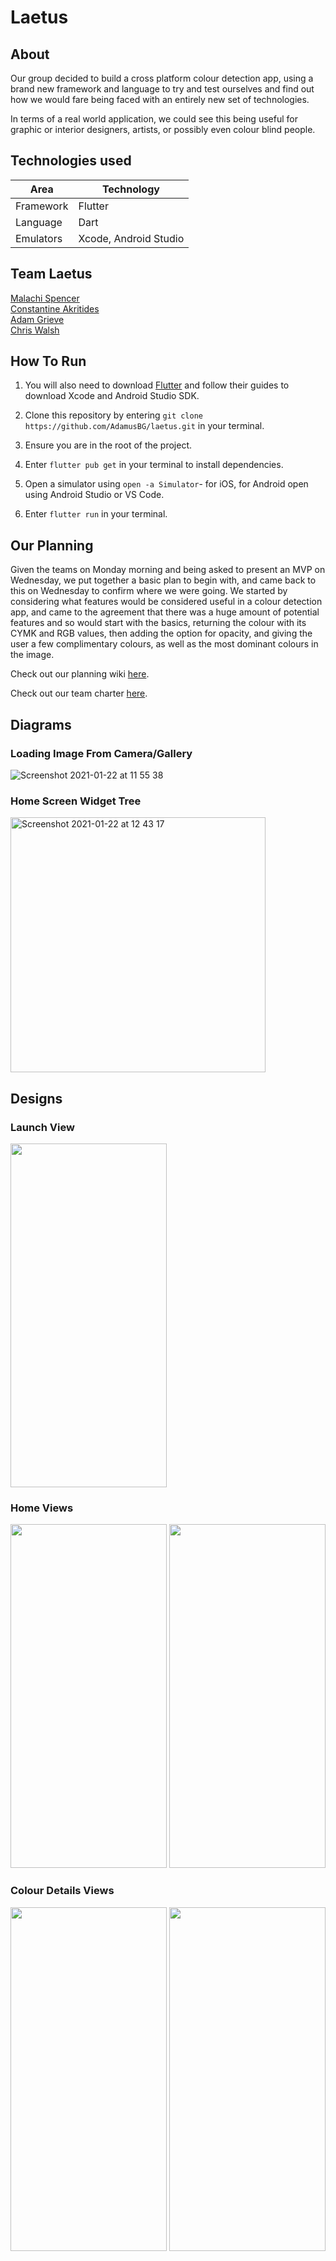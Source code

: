 # Laetus

## About

Our group decided to build a cross platform colour detection app, using a brand new framework and language to try and test ourselves and find out how we would fare being faced with an entirely new set of technologies. 

In terms of a real world application, we could see this being useful for graphic or interior designers, artists, or possibly even colour blind people.

## Technologies used

Area | Technology
---- | ----
Framework | Flutter
Language | Dart
Emulators | Xcode, Android Studio

## Team Laetus

[Malachi Spencer](https://github.com/malachispencer)  
[Constantine Akritides](https://github.com/CodeZeus-dev)  
[Adam Grieve](https://github.com/AdamusBG)  
[Chris Walsh](https://github.com/Walshy92)

## How To Run

1) You will also need to download [Flutter](https://flutter.dev/docs/get-started/install) and follow their guides to download Xcode and Android Studio SDK.

2) Clone this repository by entering `git clone https://github.com/AdamusBG/laetus.git` in your terminal.

3) Ensure you are in the root of the project.

4) Enter `flutter pub get` in your terminal to install dependencies.

5) Open a simulator using `open -a Simulator`- for iOS, for Android open using Android Studio or VS Code.

6) Enter `flutter run` in your terminal.

## Our Planning

Given the teams on Monday morning and being asked to present an MVP on Wednesday, we put together a basic plan to begin with, and came back to this on Wednesday to confirm where we were going. We started by considering what features would be considered useful in a colour detection app, and came to the agreement that there was a huge amount of potential features and so would start with the basics, returning the colour with its CYMK and RGB values, then adding the option for opacity, and giving the user a few complimentary colours, as well as the most dominant colours in the image.

Check out our planning wiki [here](https://github.com/AdamusBG/laetus/wiki/Planning).

Check out our team charter [here](https://docs.google.com/document/d/1RnOr0awjc4LpD98YUPErnUY3cdRZxF7SqVAu1hc9D5I/edit).

## Diagrams

### Loading Image From Camera/Gallery

![Screenshot 2021-01-22 at 11 55 38](https://user-images.githubusercontent.com/71923215/106179011-5c80da80-6192-11eb-8e71-7e1befee0f07.png)


### Home Screen Widget Tree

<img width="408" alt="Screenshot 2021-01-22 at 12 43 17" src="https://user-images.githubusercontent.com/71923215/106179484-02344980-6193-11eb-8449-d5d618f03224.png">


## Designs

### Launch View

<img width="250" height="550" src="https://user-images.githubusercontent.com/71923215/106180530-51c74500-6194-11eb-83c3-83e5191eaaca.png">


### Home Views

<img width="250" height="550" src="https://user-images.githubusercontent.com/71923215/106181735-d797c000-6195-11eb-95cf-882270ea8e95.jpeg">

<img width="250" height="550" src="https://user-images.githubusercontent.com/71923215/106181765-e2525500-6195-11eb-8320-b4e093cd3c68.png">


### Colour Details Views

<img width="250" height="550" src="https://user-images.githubusercontent.com/71923215/106181365-6a842a80-6195-11eb-925c-4cd541bd1d54.png">

<img width="250" height="550" src="https://user-images.githubusercontent.com/71923215/106181386-707a0b80-6195-11eb-902e-c8553f8d78fd.png">




